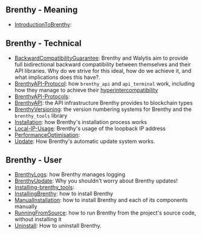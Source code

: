 <!-- This document is generated by generate_overview.py -->
## Brenthy - Meaning

- [IntroductionToBrenthy](Brenthy/Meaning/IntroductionToBrenthy.md): 

## Brenthy - Technical

- [BackwardCompatibilityGuarantee](Brenthy/Technical/BackwardCompatibilityGuarantee.md): Brenthy and Walytis aim to provide full bidirectional backward compatibility between themselves and their API libraries. Why do we strive for this ideal, how do we achieve it, and what implications does this have?.
- [BrenthyAPI-Protocol](Brenthy/Technical/BrenthyAPI-Protocol.md): how `brenthy_api` and `api_terminal` work, including how they manage to achieve their [hyperintercompatibility](/Documentation/Brenthy/Technical/BackwardCompatibilityGuarantee.md)
- [BrenthyAPI-Protocols](Brenthy/Technical/BrenthyAPI-Protocols.md): 
- [BrenthyAPI](Brenthy/Technical/BrenthyAPI.md): the API infrastructure Brenthy provides to blockchain types
- [BrenthyVersioning](Brenthy/Technical/BrenthyVersioning.md): the version numbering systems for Brenthy and the `brenthy_tools` library
- [Installation](Brenthy/Technical/Installation.md): how Brenthy's installation process works
- [Local-IP-Usage](Brenthy/Technical/Local-IP-Usage.md): Brenthy's usage of the loopback IP address
- [PerformanceOptimisation](Brenthy/Technical/PerformanceOptimisation.md): 
- [Update](Brenthy/Technical/Update.md): How Brenthy's automatic update system works.

## Brenthy - User

- [BrenthyLogs](Brenthy/User/BrenthyLogs.md): how Brenthy manages logging
- [BrenthyUpdate](Brenthy/User/BrenthyUpdate.md): Why you shouldn't worry about Brenthy updates!
- [Installing-brenthy_tools](Brenthy/User/Installing-brenthy_tools.md): 
- [InstallingBrenthy](Brenthy/User/InstallingBrenthy.md): how to install Brenthy
- [ManualInstallation](Brenthy/User/ManualInstallation.md): how to install Brenthy and each of its components manually
- [RunningFromSource](Brenthy/User/RunningFromSource.md): how to run Brenthy from the project's source code, without installing it
- [Uninstall](Brenthy/User/Uninstall.md): How to uninstall Brenthy.


